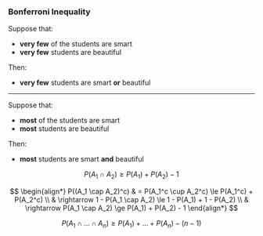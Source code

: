 ### Bonferroni Inequality

Suppose that:

- **very few** of the students are smart
- **very few** students are beautiful

Then:

- **very few** students are smart **or** beautiful

---

Suppose that:

- **most** of the students are smart
- **most** students are beautiful

Then: 

- **most** students are smart **and** beautiful

$$
    P(A_1 \cap A_2) \ge P(A_1) + P(A_2) - 1
$$

$$
    \begin{align*}
        P((A_1 \cap A_2)^c) & = P(A_1^c \cup A_2^c) \le P(A_1^c) + P(A_2^c) \\
        & \rightarrow 1 - P(A_1 \cap A_2) \le 1 - P(A_1) + 1 - P(A_2) \\
        & \rightarrow P(A_1 \cap A_2) \ge P(A_1) + P(A_2) - 1
    \end{align*}
$$

$$
    P(A_1 \cap ... \cap A_n) \ge P(A_1) + ... + P(A_n) - (n - 1)
$$



